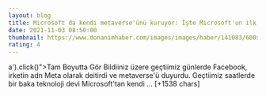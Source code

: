 ```yaml
--- 
layout: blog
title: Microsoft da kendi metaverse'ünü kuruyor: İşte Microsoft'un ilk planları
date: 2021-11-03 08:50:00
thumbnail: https://www.donanimhaber.com/images/images/haber/141083/600x338microsoft-kendi-emtaverse-planlarini-acikladi.jpg
rating: 4
---
```

a').click()"&gt;Tam Boyutta Gör
Bildiiniz üzere geçtiimiz günlerde Facebook, irketin adn Meta olarak deitirdi ve metaverse'ü duyurdu. Geçtiimiz saatlerde bir baka teknoloji devi Microsoft'tan kendi … [+1538 chars]